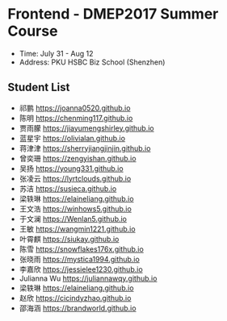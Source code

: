# Frontend - DMEP2017 Summer Course 

* Time: July 31 - Aug 12
* Address: PKU HSBC Biz School (Shenzhen)

## Student List

 - 祁鹏 https://joanna0520.github.io
 - 陈明 https://chenming117.github.io
 - 贾雨朦 https://jiayumengshirley.github.io
 - 蓝星宇 https://olivialan.github.io
 - 蒋津津 https://sherryjiangjinjin.github.io
 - 曾奕珊 https://zengyishan.github.io
 - 吴扬 https://young331.github.io
 - 张凌云 https://lyrtclouds.github.io
 - 苏洁 https://susieca.github.io
 - 梁轶琳 https://elaineliang.github.io
 - 王文浩 https://winhows5.github.io
 - 于文澜 https://Wenlan5.github.io
 - 王敏 https://wangmin1221.github.io
 - 叶霄麒 https://siukay.github.io
 - 陈雪 https://snowflakes176x.github.io
 - 张晓雨 https://mystica1994.github.io
 - 李嘉欣 https://jessielee1230.github.io
 - Julianna Wu https://juliannawqy.github.io
 - 梁轶琳 https://elaineliang.github.io
 - 赵欣 https://cicindyzhao.github.io
 - 邵海涵 https://brandworld.github.io
